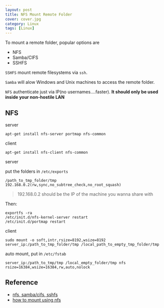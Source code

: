 ```yaml
---
layout: post
title: NFS Mount Remote Folder
cover: cover.jpg
category: Linux
tags: [Linux]
---
```


To mount a remote folder, popular options are

- NFS
- Samba/CIFS
- SSHFS

`SSHFS` mount remote filesystems via `ssh`.

`Samba` will alow Windows and Unix machines to access the remote folder.

`NFS` authenticate just via IP(no usernames....faster). **It should only be used inside your non-hostile LAN**

## NFS 

server 

`apt-get install nfs-server portmap nfs-common`

client

`apt-get install nfs-client nfs-common`

server

put the folders in `/etc/exports`

`/path_to_tmp_folder/tmp 192.168.0.2(rw,sync,no_subtree_check,no_root_squash)`

>192.168.0.2 should be the IP of the machine you wanna share with

Then:

```
exportfs -ra
/etc/init.d/nfs-kernel-server restart
/etc/init.d/portmap restart
```

client

`sudo mount -o soft,intr,rsize=8192,wsize=8192 server_ip:/path_to_tmp_folder/tmp /local_path_to_empty_tmp_folder/tmp`

auto mount, put in `/etc/fstab`

`server_ip:/path_to_tmp/tmp /local_empty_folder/tmp nfs rsize=16384,wsize=16384,rw,auto,nolock`

## Reference

- [nfs, samba/cifs, sshfs](http://unix.stackexchange.com/questions/62677/best-way-to-mount-remote-folder)
- [how to mount using nfs](http://superuser.com/questions/300662/how-to-mount-a-folder-from-a-linux-machine-on-another-linux-machine)

